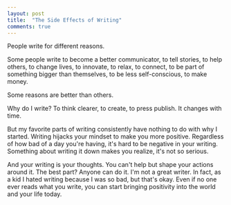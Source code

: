 ```yaml
---
layout: post
title:  "The Side Effects of Writing"
comments: true
---
```

People write for different reasons.

Some people write to become a better communicator, to tell stories, to help others, to change lives, to innovate, to relax, to connect, to be part of something bigger than themselves, to be less self-conscious, to make money.

Some reasons are better than others.

Why do I write?  To think clearer, to create, to press publish.  It changes with time.

But my favorite parts of writing consistently have nothing to do with why I started.  Writing hijacks your mindset to make you more positive. Regardless of how bad of a day you're having, it's hard to be negative in your writing.  Something about writing it down makes you realize, it's not so serious.

And your writing is your thoughts.  You can't help but shape your actions around it.  The best part? Anyone can do it.  I'm not a great writer. In fact, as a kid I hated writing because I was so bad, but that's okay.  Even if no one ever reads what you write, you can start bringing positivity into the world and your life today.
